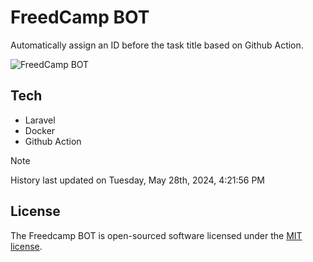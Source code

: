 # FreedCamp BOT

Automatically assign an ID before the task title based on Github Action.

![FreedCamp BOT](https://repository-images.githubusercontent.com/737932867/7d34798b-2680-471c-b089-a78a718d3d6a)

## Tech

- Laravel
- Docker
- Github Action

> [!NOTE]  
> History last updated on Tuesday, May 28th, 2024, 4:21:56 PM

## License

The Freedcamp BOT is open-sourced software licensed under the [MIT license](https://opensource.org/licenses/MIT).
